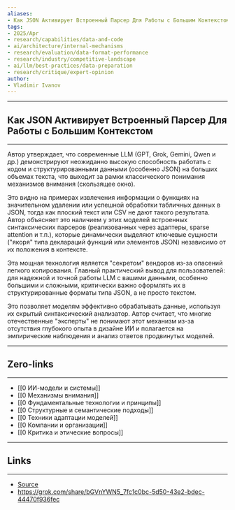 ```yaml
---
aliases: 
- Как JSON Активирует Встроенный Парсер Для Работы с Большим Контекстом 
tags:
- 2025/Apr
- research/capabilities/data-and-code
- ai/architecture/internal-mechanisms
- research/evaluation/data-format-performance
- research/industry/competitive-landscape
- ai/llm/best-practices/data-preparation
- research/critique/expert-opinion
author:
- Vladimir Ivanov
---
```

-----
##  Как JSON Активирует Встроенный Парсер Для Работы с Большим Контекстом 
-----
Автор утверждает, что современные LLM (GPT, Grok, Gemini, Qwen и др.) демонстрируют неожиданно высокую способность работать с кодом и структурированными данными (особенно JSON) на больших объемах текста, что выходит за рамки классического понимания механизмов внимания (скользящее окно). 

Это видно на примерах извлечения информации о функциях на значительном удалении или успешной обработки табличных данных в JSON, тогда как плоский текст или CSV не дают такого результата. Автор объясняет это наличием у этих моделей встроенных синтаксических парсеров (реализованных через адаптеры, sparse attention и т.п.), которые динамически выделяют ключевые сущности ("якоря" типа деклараций функций или элементов JSON) независимо от их положения в контексте. 

Эта мощная технология является "секретом" вендоров из-за опасений легкого копирования. Главный практический вывод для пользователей: для надежной и точной работы LLM с вашими данными, особенно большими и сложными, критически важно оформлять их в структурированные форматы типа JSON, а не просто текстом. 

Это позволяет моделям эффективно обрабатывать данные, используя их скрытый синтаксический анализатор. Автор считает, что многие отечественные "эксперты" не понимают этот механизм из-за отсутствия глубокого опыта в дизайне ИИ и полагается на эмпирические наблюдения и анализ ответов продвинутых моделей.

---
## Zero-links
---
- [[0 ИИ-модели и системы]]
- [[0 Механизмы внимания]]
- [[0 Фундаментальные технологии и принципы]]
- [[0 Структурные и семантические подходы]]
- [[0 Техники адаптации моделей]]
- [[0 Компании и организации]]
- [[0 Критика и этические вопросы]]

---
## Links
---
- [Source](https://t.me/turboproject/1576)
- https://grok.com/share/bGVnYWN5_7fc1c0bc-5d50-43e2-bdec-44470f936fec
